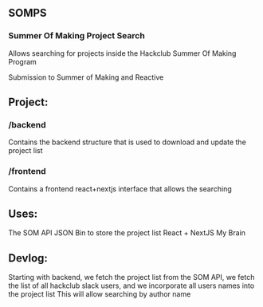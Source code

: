 ## SOMPS
### Summer Of Making Project Search

Allows searching for projects inside the Hackclub Summer Of Making Program

Submission to Summer of Making and Reactive

## Project:
### /backend
Contains the backend structure that is used to download and update the project list
### /frontend
Contains a frontend react+nextjs interface that allows the searching

## Uses:
The SOM API
JSON Bin to store the project list
React + NextJS
My Brain

## Devlog:
Starting with backend, we fetch the project list from the SOM API, we fetch the list of all hackclub slack users, and we incorporate all users names into the project list
This will allow searching by author name